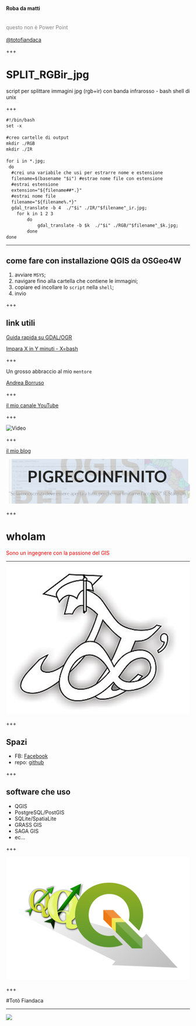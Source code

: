 #### Roba da matti
<br>
<span style="color:gray">questo non è Power Point</span>
<br>
<span style="color:gray"></span>
<br>
<span style="color:gray"><a href="https://twitter.com/totofiandaca?lang=it" target="_blank">@totofiandaca</a></span>

+++

# SPLIT_RGBir_jpg 
script per splittare immagini jpg (rgb+ir) con banda infrarosso - bash shell di unix

+++

```
#!/bin/bash
set -x

#creo cartelle di output
mkdir ./RGB
mkdir ./IR

for i in *.jpg; 
 do 
  #crei una variabile che usi per estrarre nome e estensione
  filename=$(basename "$i") #estrae nome file con estensione
  #estrai estensione
  extension="${filename##*.}"
  #estrai nome file
  filename="${filename%.*}" 
  gdal_translate -b 4  ./"$i" ./IR/"$filename"_ir.jpg;
	for k in 1 2 3
		do
			gdal_translate -b $k  ./"$i" ./RGB/"$filename"_$k.jpg;
		done
done
```
---

## come fare con installazione QGIS da OSGeo4W

1. avviare `MSYS`;
2. navigare fino alla cartella che contiene le immagini;
3. copiare ed incollare lo `script` nella `shell`;
4. invio


+++

## link utili

[Guida rapida su GDAL/OGR](https://live.osgeo.org/it/quickstart/gdal_quickstart.html)

[Impara X in Y minuti - X=bash](https://learnxinyminutes.com/docs/it-it/bash-it/)

+++

Un grosso abbraccio al mio `mentore`

[Andrea Borruso](https://twitter.com/aborruso?lang=it)

+++

[il mio canale YouTube](https://goo.gl/W7Oo3W)

+++

![Video](https://www.youtube.com/watch?v=QRhYHg227ZU)

+++

[il mio blog](https://pigrecoinfinito.wordpress.com/)

![](./img/N2.jpg)

+++

# whoIam

<span style="color:red">Sono un ingegnere con la passione del GIS</span>

---

![](./img/logo.png)

+++

## Spazi

- FB: [Facebook](https://www.facebook.com/pigreco314)
- repo: [github](https://github.com/pigreco/OpenData-da-riga-di-comando)

+++

## software che uso

- QGIS
- PostgreSQL/PostGIS
- SQLite/SpatiaLite
- GRASS GIS
- SAGA GIS
- ec...

+++

![](./img/logo_evolution.png)

+++

#Totò Fiandaca

---

![](https://media.giphy.com/media/pUgwLxmGW3S7K/giphy.gif)
